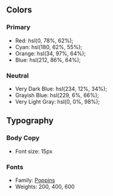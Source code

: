 
## Colors

### Primary

- Red: hsl(0, 78%, 62%);
- Cyan: hsl(180, 62%, 55%);
- Orange: hsl(34, 97%, 64%);
- Blue: hsl(212, 86%, 64%);

### Neutral

- Very Dark Blue: hsl(234, 12%, 34%);
- Grayish Blue: hsl(229, 6%, 66%);
- Very Light Gray: hsl(0, 0%, 98%);

## Typography

### Body Copy

- Font size: 15px

### Fonts

- Family: [Poppins](https://fonts.google.com/specimen/Poppins)
- Weights: 200, 400, 600

